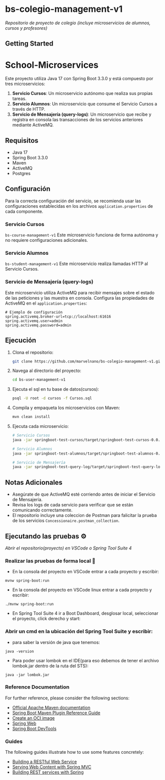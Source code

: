 # bs-colegio-management-v1

_Repositorio de proyecto de colegio (incluye microservicios de alumnos, cursos y profesores)_



## Getting Started

# School-Microservices

Este proyecto utiliza Java 17 con Spring Boot 3.3.0 y está compuesto por tres microservicios:

1. **Servicio Cursos**: Un microservicio autónomo que realiza sus propias tareas.
2. **Servicio Alumnos**: Un microservicio que consume el Servicio Cursos a través de HTTP.
3. **Servicio de Mensajería (query-logs)**: Un microservicio que recibe y registra en consola las transacciones de los servicios anteriores mediante ActiveMQ.

## Requisitos

- Java 17
- Spring Boot 3.3.0
- Maven
- ActiveMQ
- Postgres

## Configuración

Para la correcta configuración del servicio, se recomienda usar las configuraciones establecidas en los archivos `application.properties` de cada componente.

### Servicio Cursos

`bs-course-management-v1`
Este microservicio funciona de forma autónoma y no requiere configuraciones adicionales.

### Servicio Alumnos

`bs-student-management-v1`
Este microservicio realiza llamadas HTTP al Servicio Cursos.

### Servicio de Mensajería (query-logs)

Este microservicio utiliza ActiveMQ para recibir mensajes sobre el estado de las peticiones y las muestra en consola. Configura las propiedades de ActiveMQ en el `application.properties`:

```properties
# Ejemplo de configuración
spring.activemq.broker-url=tcp://localhost:61616
spring.activemq.user=admin
spring.activemq.password=admin
```

## Ejecución

1. Clona el repositorio:
   ```sh
   git clone https://github.com/marvelnano/bs-colegio-management-v1.git
   ```
2. Navega al directorio del proyecto:
   ```sh
   cd bs-user-management-v1
   ```
   
3. Ejecuta el sql en tu base de datos(cursos):

   ```sh
   psql -U root -d cursos -f Cursos.sql
   ```

4. Compila y empaqueta los microservicios con Maven:
   ```sh
   mvn clean install
   ```

5. Ejecuta cada microservicio:
   ```sh
   # Servicio Cursos
   java -jar springboot-test-cursos/target/springboot-test-cursos-0.0.1-SNAPSHOT.jar

   # Servicio Alumnos
   java -jar springboot-test-alumnos/target/springboot-test-alumnos-0.0.1-SNAPSHOT.jar

   # Servicio de Mensajería
   java -jar springboot-test-query-log/target/springboot-test-query-log-0.0.1-SNAPSHOT.jar
   ```

## Notas Adicionales

- Asegúrate de que ActiveMQ esté corriendo antes de iniciar el Servicio de Mensajería.
- Revisa los logs de cada servicio para verificar que se están comunicando correctamente.
- El repositorio incluye una coleccion de Postman para falicitar la prueba de los servicios `Concessionaire.postman_collection`.

## Ejecutando las pruebas ⚙️

_Abrir el repositorio(proyecto) en VSCode o Spring Tool Suite 4_

### Realizar las pruebas de forma local 🔩

* En la consola del proyecto en VSCode entrar a cada proyecto y escribir:
```
mvnw spring-boot:run
```

* En la consola del proyecto en VSCode linux entrar a cada proyecto y escribir:
```
./mvnw spring-boot:run
```

* En Spring Tool Suite 4 ir a Boot Dashboard, desglosar local, seleccionar el proyecto, click derecho y start:

### Abrir un cmd en la ubicación del Spring Tool Suite y escribir:

* para saber la versión de java que tenemos:
```
java -version
```

* Para poder usar lombok en el IDE(para eso debemos de tener el archivo lombok.jar dentro de la ruta del STS):
```
java -jar lombok.jar
```

### Reference Documentation
For further reference, please consider the following sections:

* [Official Apache Maven documentation](https://maven.apache.org/guides/index.html)
* [Spring Boot Maven Plugin Reference Guide](https://docs.spring.io/spring-boot/docs/3.2.2/maven-plugin/reference/html/)
* [Create an OCI image](https://docs.spring.io/spring-boot/docs/3.2.2/maven-plugin/reference/html/#build-image)
* [Spring Web](https://docs.spring.io/spring-boot/docs/3.2.2/reference/htmlsingle/index.html#web)
* [Spring Boot DevTools](https://docs.spring.io/spring-boot/docs/3.2.2/reference/htmlsingle/index.html#using.devtools)

### Guides
The following guides illustrate how to use some features concretely:

* [Building a RESTful Web Service](https://spring.io/guides/gs/rest-service/)
* [Serving Web Content with Spring MVC](https://spring.io/guides/gs/serving-web-content/)
* [Building REST services with Spring](https://spring.io/guides/tutorials/rest/)

